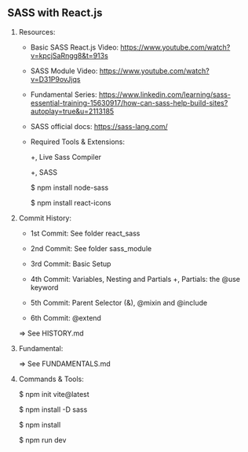 ## SASS with React.js

1. Resources:

   - Basic SASS React.js Video: https://www.youtube.com/watch?v=kpcjSaRngg8&t=913s
   - SASS Module Video: https://www.youtube.com/watch?v=D31P9ovJjqs
   - Fundamental Series: https://www.linkedin.com/learning/sass-essential-training-15630917/how-can-sass-help-build-sites?autoplay=true&u=2113185
   - SASS official docs: https://sass-lang.com/

   - Required Tools & Extensions:

     +, Live Sass Compiler

     +, SASS

     $ npm install node-sass

     $ npm install react-icons

2. Commit History:

   - 1st Commit: See folder react_sass
   - 2nd Commit: See folder sass_module
   - 3rd Commit: Basic Setup

   - 4th Commit: Variables, Nesting and Partials
     +, Partials: the @use keyword
   - 5th Commit: Parent Selector (&), @mixin and @include
   - 6th Commit: @extend

   => See HISTORY.md

3. Fundamental:

   => See FUNDAMENTALS.md

4. Commands & Tools:

   $ npm init vite@latest

   $ npm install -D sass

   $ npm install

   $ npm run dev

